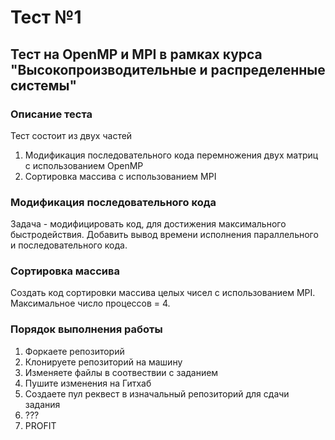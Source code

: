# Тест №1
## Тест на OpenMP и MPI в рамках курса "Высокопроизводительные и распределенные системы"

### Описание теста
Тест состоит из двух частей

1. Модификация последовательного кода перемножения двух матриц с использованием OpenMP
2. Сортировка массива с использованием MPI

### Модификация последовательного кода
Задача - модифицировать код, для достижения максимального быстродействия.
Добавить вывод времени исполнения параллельного и последовательного кода.

### Сортировка массива
Создать код сортировки массива целых чисел с использованием MPI. Максимальное число процессов = 4.

### Порядок выполнения работы
1. Форкаете репозиторий
2. Клонируете репозиторий на машину
3. Изменяете файлы в соотвествии с заданием
4. Пушите изменения на Гитхаб
5. Создаете пул реквест в изначальный репозиторий для сдачи задания
6. ???
7. PROFIT
